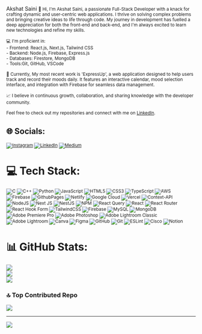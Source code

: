 Akshat Saini
<small>👋 Hi, I'm Akshat Saini, a passionate Full-Stack Developer with a knack for crafting dynamic and user-centric web applications. I thrive on solving complex problems and bringing creative ideas to life through code. My journey in development has fuelled a deep appreciation for both the front-end and back-end, and I'm always excited to learn new technologies and refine my skills.<br><br>💻 I'm proficient in:<br>- Frontend: React.js, Next.js, Tailwind CSS<br>- Backend: Node.js, Firebase, Express.js<br>- Databases: Firestore, MongoDB<br>- Tools:Git, GitHub, VSCode<br><br>🚀 Currently, My most recent work is 'ExpressUp', a web application designed to help users track and record their moods daily. It features an interactive calendar, mood selection interface, and integration with Firebase for seamless data management.<br><br>📈 I believe in continuous growth, collaboration, and sharing knowledge with the developer community.<br><br>Feel free to check out my repositories and connect with me on [LinkedIn](https://www.linkedin.com/in/axshatInd).</small>

## 🌐 Socials:
<small>[![Instagram](https://img.shields.io/badge/Instagram-%23E4405F.svg?logo=Instagram&logoColor=white)](https://instagram.com/akshat.7_) [![LinkedIn](https://img.shields.io/badge/LinkedIn-%230077B5.svg?logo=linkedin&logoColor=white)](https://linkedin.com/in/axshatInd) [![Medium](https://img.shields.io/badge/Medium-12100E?logo=medium&logoColor=white)](https://medium.com/@axshatInd)</small>

# 💻 Tech Stack:
<small>![C](https://img.shields.io/badge/c-%2300599C.svg?style=for-the-badge&logo=c&logoColor=white) ![C++](https://img.shields.io/badge/c++-%2300599C.svg?style=for-the-badge&logo=c%2B%2B&logoColor=white) ![Python](https://img.shields.io/badge/python-3670A0?style=for-the-badge&logo=python&logoColor=ffdd54) ![JavaScript](https://img.shields.io/badge/javascript-%23323330.svg?style=for-the-badge&logo=javascript&logoColor=%23F7DF1E) ![HTML5](https://img.shields.io/badge/html5-%23E34F26.svg?style=for-the-badge&logo=html5&logoColor=white) ![CSS3](https://img.shields.io/badge/css3-%231572B6.svg?style=for-the-badge&logo=css3&logoColor=white) ![TypeScript](https://img.shields.io/badge/typescript-%23007ACC.svg?style=for-the-badge&logo=typescript&logoColor=white) ![AWS](https://img.shields.io/badge/AWS-%23FF9900.svg?style=for-the-badge&logo=amazon-aws&logoColor=white) ![Firebase](https://img.shields.io/badge/firebase-%23039BE5.svg?style=for-the-badge&logo=firebase) ![GithubPages](https://img.shields.io/badge/github%20pages-121013?style=for-the-badge&logo=github&logoColor=white) ![Netlify](https://img.shields.io/badge/netlify-%23000000.svg?style=for-the-badge&logo=netlify&logoColor=#00C7B7) ![Google Cloud](https://img.shields.io/badge/GoogleCloud-%234285F4.svg?style=for-the-badge&logo=google-cloud&logoColor=white) ![Vercel](https://img.shields.io/badge/vercel-%23000000.svg?style=for-the-badge&logo=vercel&logoColor=white) ![Context-API](https://img.shields.io/badge/Context--Api-000000?style=for-the-badge&logo=react) ![NodeJS](https://img.shields.io/badge/node.js-6DA55F?style=for-the-badge&logo=node.js&logoColor=white) ![Next JS](https://img.shields.io/badge/Next-black?style=for-the-badge&logo=next.js&logoColor=white) ![NestJS](https://img.shields.io/badge/nestjs-%23E0234E.svg?style=for-the-badge&logo=nestjs&logoColor=white) ![NPM](https://img.shields.io/badge/NPM-%23CB3837.svg?style=for-the-badge&logo=npm&logoColor=white) ![React Query](https://img.shields.io/badge/-React%20Query-FF4154?style=for-the-badge&logo=react%20query&logoColor=white) ![React](https://img.shields.io/badge/react-%2320232a.svg?style=for-the-badge&logo=react&logoColor=%2361DAFB) ![React Router](https://img.shields.io/badge/React_Router-CA4245?style=for-the-badge&logo=react-router&logoColor=white) ![React Hook Form](https://img.shields.io/badge/React%20Hook%20Form-%23EC5990.svg?style=for-the-badge&logo=reacthookform&logoColor=white) ![TailwindCSS](https://img.shields.io/badge/tailwindcss-%2338B2AC.svg?style=for-the-badge&logo=tailwind-css&logoColor=white) ![Firebase](https://img.shields.io/badge/firebase-a08021?style=for-the-badge&logo=firebase&logoColor=ffcd34) ![MySQL](https://img.shields.io/badge/mysql-4479A1.svg?style=for-the-badge&logo=mysql&logoColor=white) ![MongoDB](https://img.shields.io/badge/MongoDB-%234ea94b.svg?style=for-the-badge&logo=mongodb&logoColor=white) ![Adobe Premiere Pro](https://img.shields.io/badge/Adobe%20Premiere%20Pro-9999FF.svg?style=for-the-badge&logo=Adobe%20Premiere%20Pro&logoColor=white) ![Adobe Photoshop](https://img.shields.io/badge/adobe%20photoshop-%2331A8FF.svg?style=for-the-badge&logo=adobe%20photoshop&logoColor=white) ![Adobe Lightroom Classic](https://img.shields.io/badge/Adobe%20Lightroom%20Classic-31A8FF.svg?style=for-the-badge&logo=Adobe%20Lightroom%20Classic&logoColor=white) ![Adobe Lightroom](https://img.shields.io/badge/Adobe%20Lightroom-31A8FF.svg?style=for-the-badge&logo=Adobe%20Lightroom&logoColor=white) ![Canva](https://img.shields.io/badge/Canva-%2300C4CC.svg?style=for-the-badge&logo=Canva&logoColor=white) ![Figma](https://img.shields.io/badge/figma-%23F24E1E.svg?style=for-the-badge&logo=figma&logoColor=white) ![GitHub](https://img.shields.io/badge/github-%23121011.svg?style=for-the-badge&logo=github&logoColor=white) ![Git](https://img.shields.io/badge/git-%23F05033.svg?style=for-the-badge&logo=git&logoColor=white) ![ESLint](https://img.shields.io/badge/ESLint-4B3263?style=for-the-badge&logo=eslint&logoColor=white) ![Cisco](https://img.shields.io/badge/cisco-%23049fd9.svg?style=for-the-badge&logo=cisco&logoColor=black) ![Notion](https://img.shields.io/badge/Notion-%23000000.svg?style=for-the-badge&logo=notion&logoColor=white)</small>

# 📊 GitHub Stats:
<small>![](https://github-readme-stats.vercel.app/api?username=axshatInd&theme=dark&hide_border=false&include_all_commits=true&count_private=false)<br/>
![](https://github-readme-streak-stats.herokuapp.com/?user=axshatInd&theme=dark&hide_border=false)<br/>
![](https://github-readme-stats.vercel.app/api/top-langs/?username=axshatInd&theme=dark&hide_border=false&include_all_commits=true&count_private=false&layout=compact)</small>

### 🔝 Top Contributed Repo
<small>![](https://github-contributor-stats.vercel.app/api?username=axshatInd&limit=5&theme=dark&combine_all_yearly_contributions=true)</small>

---
<small>[![](https://visitcount.itsvg.in/api?id=axshatInd&icon=0&color=0)](https://visitcount.itsvg.in)</small>
